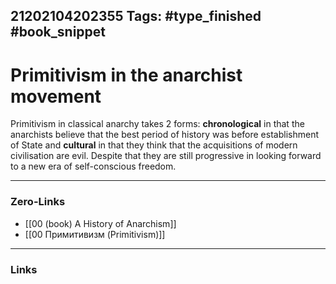 21202104202355
Tags: #type_finished #book_snippet
---
# Primitivism in the anarchist movement

Primitivism in classical anarchy takes 2 forms: **chronological** in that the anarchists believe that the best period of history was before establishment of State and **cultural** in that they think that the acquisitions of modern civilisation are evil. Despite that they are still progressive in looking forward to a new era of self-conscious freedom.

---
### Zero-Links
- [[00 (book) A History of Anarchism]]
- [[00 Примитивизм (Primitivism)]]
---
### Links